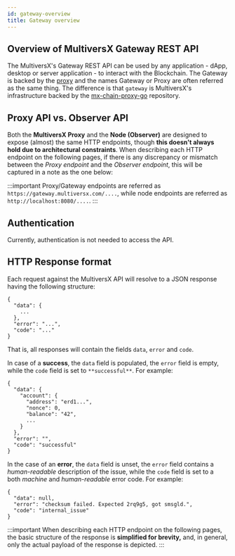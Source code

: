 ```yaml
---
id: gateway-overview
title: Gateway overview
---
```


[comment]: # (mx-context)

[comment]: # (mx-context)

## Overview of MultiversX Gateway REST API

The MultiversX's Gateway REST API can be used by any application - dApp, desktop or server application - to interact with the Blockchain.
The Gateway is backed by the [proxy](/sdk-and-tools/proxy) and the names Gateway or Proxy are often referred as the same thing.
The difference is that `gateway` is MultiversX's infrastructure backed by the [mx-chain-proxy-go](https://github.com/multiversx/mx-chain-proxy-go) repository.

[comment]: # (mx-context)

## **Proxy API vs. Observer API**

Both the **MultiversX Proxy** and the **Node (Observer)** are designed to expose (almost) the same HTTP endpoints, though **this doesn't always hold due to architectural constraints**. When describing each HTTP endpoint on the following pages, if there is any discrepancy or mismatch between the _Proxy endpoint_ and the _Observer endpoint_, this will be captured in a note as the one below:

:::important
Proxy/Gateway endpoints are referred as `https://gateway.multiversx.com/....`, while node endpoints are referred as `http://localhost:8080/....`.
:::

[comment]: # (mx-context)

## **Authentication**

Currently, authentication is not needed to access the API.

[comment]: # (mx-context)

## **HTTP Response format**

Each request against the MultiversX API will resolve to a JSON response having the following structure:

```
{
  "data": {
    ...
  },
  "error": "...",
  "code": "..."
}
```

That is, all responses will contain the fields `data`, `error` and `code`.

In case of a **success**, the `data` field is populated, the `error` field is empty, while the `code` field is set to `**successful**`. For example:

```
{
  "data": {
    "account": {
      "address": "erd1...",
      "nonce": 0,
      "balance": "42",
      ...
    }
  },
  "error": "",
  "code": "successful"
}
```

In the case of an **error**, the `data` field is unset, the `error` field contains a _human-readable_ description of the issue, while the `code` field is set to a both _machine_ and _human-readable_ error code. For example:

```
{
  "data": null,
  "error": "checksum failed. Expected 2rq9g5, got smsgld.",
  "code": "internal_issue"
}
```

:::important
When describing each HTTP endpoint on the following pages, the basic structure of the response is **simplified for brevity,** and, in general, only the actual payload of the response is depicted.
:::
